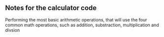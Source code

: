 ## Notes for the calculator code
Performing the most basic arithmetic operations, that will use the four common math operations, such as addition, substraction, multiplication and divsion
